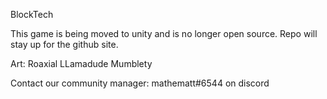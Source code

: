 BlockTech

This game is being moved to unity and is no longer open source. Repo will stay up for the github site.

Art:
 Roaxial
 LLamadude
 Mumblety

Contact our community manager: mathematt#6544 on discord
